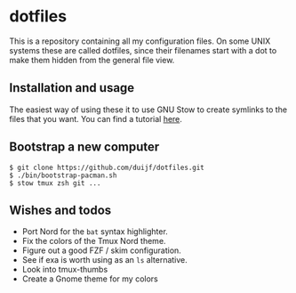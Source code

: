 # dotfiles

This is a repository containing all my configuration files. On some UNIX systems
these are called dotfiles, since their filenames start with a dot to make them
hidden from the general file view.

## Installation and usage

The easiest way of using these it to use GNU Stow to create symlinks to the
files that you want. You can find a tutorial [here].

## Bootstrap a new computer

```
$ git clone https://github.com/duijf/dotfiles.git
$ ./bin/bootstrap-pacman.sh
$ stow tmux zsh git ...
```

## Wishes and todos

 - Port Nord for the `bat` syntax highlighter.
 - Fix the colors of the Tmux Nord theme.
 - Figure out a good FZF / skim configuration.
 - See if exa is worth using as an `ls` alternative.
 - Look into tmux-thumbs
 - Create a Gnome theme for my colors

  [here]:http://brandon.invergo.net/news/2012-05-26-using-gnu-stow-to-manage-your-dotfiles.html
